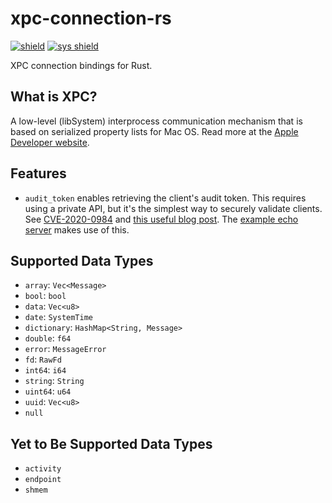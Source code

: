 # xpc-connection-rs

[![shield]][crate]
[![sys shield]][sys crate]

[crate]: https://crates.io/crates/xpc-connection
[shield]: https://img.shields.io/crates/v/xpc-connection?label=xpc-connection
[sys crate]: https://crates.io/crates/xpc-connection-sys
[sys shield]: https://img.shields.io/crates/v/xpc-connection-sys?label=xpc-connection-sys

XPC connection bindings for Rust.

## What is XPC?

A low-level (libSystem) interprocess communication mechanism that is based on
serialized property lists for Mac OS. Read more at the
[Apple Developer website][apple developer].

[apple developer]: https://developer.apple.com/documentation/xpc

## Features

* `audit_token` enables retrieving the client's audit token. This requires
  using a private API, but it's the simplest way to securely validate clients.
  See [CVE-2020-0984](https://cve.mitre.org/cgi-bin/cvename.cgi?name=CVE-2020-0984)
  and [this useful blog post](https://theevilbit.github.io/posts/secure_coding_xpc_part2/).
  The [example echo server](examples/echo-server/src/main.rs) makes use of this.

## Supported Data Types

*   `array`: `Vec<Message>`
*   `bool`: `bool`
*   `data`: `Vec<u8>`
*   `date`: `SystemTime`
*   `dictionary`: `HashMap<String, Message>`
*   `double`: `f64`
*   `error`: `MessageError`
*   `fd`: `RawFd`
*   `int64`: `i64`
*   `string`: `String`
*   `uint64`: `u64`
*   `uuid`: `Vec<u8>`
*   `null`

## Yet to Be Supported Data Types

*   `activity`
*   `endpoint`
*   `shmem`
